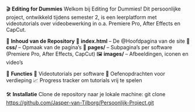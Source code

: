 🎬 **Editing for Dummies**
Welkom bij Editing for Dummies! Dit persoonlijke project, ontwikkeld tijdens semester 2, is een leerplatform met videotutorials over videobewerking in o.a. Premiere Pro, After Effects en CapCut.

📂 **Inhoud van de Repository**
📄 **index.html** – De @Hoofdpagina van de site
🎨 **css/** – Opmaak van de pagina’s
📁 **pages/** – Subpagina’s per software (Premiere Pro, After Effects, CapCut)
🖼️ **images/** – Afbeeldingen, iconen en video’s

🚀 **Functies**
🎥 Videotutorials per software
📝 Oefenopdrachten voor verdieping
📈 Progress tracker om tutorials vrij te spelen

🛠️ **Installatie**
Clone de repository naar je lokale machine:
git clone https://github.com/Jasper-van-Tilborg/Persoonlijk-Project.git  
